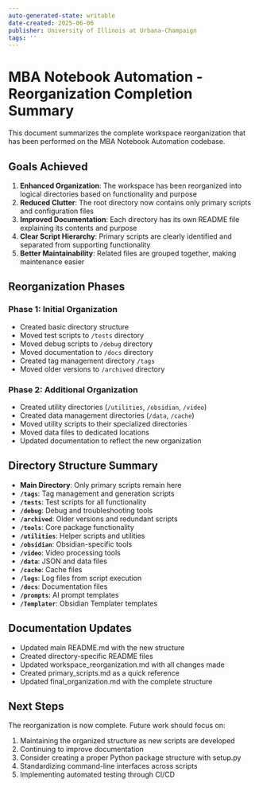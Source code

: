 ```yaml
---
auto-generated-state: writable
date-created: 2025-06-06
publisher: University of Illinois at Urbana-Champaign
tags: ''
---
```


# MBA Notebook Automation - Reorganization Completion Summary

This document summarizes the complete workspace reorganization that has been performed on the MBA Notebook Automation codebase.

## Goals Achieved

1. **Enhanced Organization**: The workspace has been reorganized into logical directories based on functionality and purpose
2. **Reduced Clutter**: The root directory now contains only primary scripts and configuration files
3. **Improved Documentation**: Each directory has its own README file explaining its contents and purpose
4. **Clear Script Hierarchy**: Primary scripts are clearly identified and separated from supporting functionality
5. **Better Maintainability**: Related files are grouped together, making maintenance easier

## Reorganization Phases

### Phase 1: Initial Organization
- Created basic directory structure
- Moved test scripts to `/tests` directory
- Moved debug scripts to `/debug` directory
- Moved documentation to `/docs` directory
- Created tag management directory `/tags`
- Moved older versions to `/archived` directory

### Phase 2: Additional Organization
- Created utility directories (`/utilities`, `/obsidian`, `/video`)
- Created data management directories (`/data`, `/cache`)
- Moved utility scripts to their specialized directories
- Moved data files to dedicated locations
- Updated documentation to reflect the new organization

## Directory Structure Summary

- **Main Directory**: Only primary scripts remain here
- **`/tags`**: Tag management and generation scripts
- **`/tests`**: Test scripts for all functionality
- **`/debug`**: Debug and troubleshooting tools
- **`/archived`**: Older versions and redundant scripts
- **`/tools`**: Core package functionality
- **`/utilities`**: Helper scripts and utilities
- **`/obsidian`**: Obsidian-specific tools
- **`/video`**: Video processing tools
- **`/data`**: JSON and data files
- **`/cache`**: Cache files
- **`/logs`**: Log files from script execution
- **`/docs`**: Documentation files
- **`/prompts`**: AI prompt templates
- **`/Templater`**: Obsidian Templater templates

## Documentation Updates
- Updated main README.md with the new structure
- Created directory-specific README files
- Updated workspace_reorganization.md with all changes made
- Created primary_scripts.md as a quick reference
- Updated final_organization.md with the complete structure

## Next Steps
The reorganization is now complete. Future work should focus on:

1. Maintaining the organized structure as new scripts are developed
2. Continuing to improve documentation
3. Consider creating a proper Python package structure with setup.py
4. Standardizing command-line interfaces across scripts
5. Implementing automated testing through CI/CD
